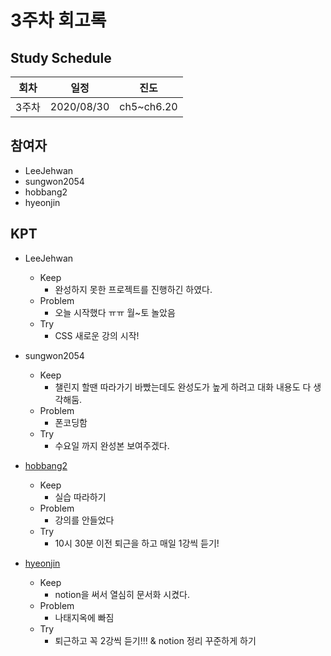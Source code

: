 # 3주차 회고록


## Study Schedule

회차 | 일정 | 진도
------|------|-----
3주차|2020/08/30|ch5~ch6.20

## 참여자

* LeeJehwan
* sungwon2054
* hobbang2
* hyeonjin

## KPT

* LeeJehwan
  * Keep
    - 완성하지 못한 프로젝트를 진행하긴 하였다. 
  * Problem
    - 오늘 시작했다 ㅠㅠ 월~토 놀았음
  * Try
    - CSS 새로운 강의 시작! 
  
* sungwon2054
  * Keep
    - 챌린지 할땐 따라가기 바빴는데도 완성도가 높게 하려고 대화 내용도 다 생각해둠.
  * Problem
    - 폰코딩함
  * Try
    - 수요일 까지 완성본 보여주겠다.
  
* [hobbang2](../heoyujin/3rdweek_3_12_3_17)
  * Keep
    - 실습 따라하기
  * Problem
    - 강의를 안들었다
  * Try
    - 10시 30분 이전 퇴근을 하고 매일 1강씩 듣기!
    
* [hyeonjin](../hamjins/kokoa/chapter3)
  * Keep
    - notion을 써서 열심히 문서화 시켰다. 
  * Problem
    - 나태지옥에 빠짐 
  * Try
    - 퇴근하고 꼭 2강씩 듣기!!! & notion 정리 꾸준하게 하기
